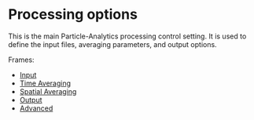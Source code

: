 # Processing options

This is the main Particle-Analytics processing control setting. It is used to define the input files, averaging parameters,
and output options.

Frames:

* [Input](post_processing_options_frame1.md)
* [Time Averaging](post_processing_options_frame2.md)
* [Spatial Averaging](post_processing_options_frame3.md)
* [Output](post_processing_options_frame4.md)
* [Advanced](post_processing_options_frame5.md)
